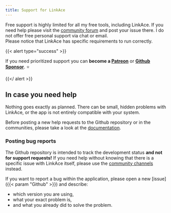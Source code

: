 ```yaml
---
title: Support for LinkAce
---
```


Free support is highly limited for all my free tools, including LinkAce. If you need help please visit the 
[community forum](/community) and post your issue there. I do not offer free personal support via chat or email.  
Please notice that LinkAce has specific requirements to run correctly.

{{< alert type="success" >}}

If you need prioritized support you can **become a [Patreon](https://www.patreon.com/Kovah)** 
or **[Github Sponsor](https://github.com/sponsors/Kovah)**. ⭐️

{{</ alert >}}


## In case you need help

Nothing goes exactly as planned. There can be small, hidden problems with LinkAce, or the app is not entirely compatible
with your system.

Before posting a new help requests to the Github repository or in the communities, please take a look at the 
[documentation](/docs/v1).


### Posting bug reports

The Github repository is intended to track the development status **and not for support requests!** If you need help
without knowing that there is a specific issue with LinkAce itself, please use the [community channels](/community) 
instead.

If you want to report a bug within the application, please open a new [issue]({{< param "Github" >}})
and describe:

* which version you are using,
* what your exact problem is,
* and what you already did to solve the problem.
